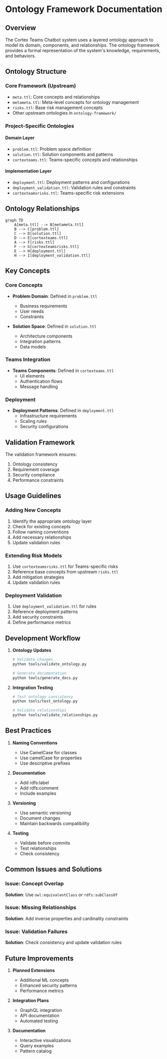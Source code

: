 # Ontology Framework Documentation

## Overview
The Cortex Teams Chatbot system uses a layered ontology approach to model its domain, components, and relationships. The ontology framework provides a formal representation of the system's knowledge, requirements, and behaviors.

## Ontology Structure

### Core Framework (Upstream)
- `meta.ttl`: Core concepts and relationships
- `metameta.ttl`: Meta-level concepts for ontology management
- `risks.ttl`: Base risk management concepts
- Other upstream ontologies in `ontology-framework/`

### Project-Specific Ontologies

#### Domain Layer
- `problem.ttl`: Problem space definition
- `solution.ttl`: Solution components and patterns
- `cortexteams.ttl`: Teams-specific concepts and relationships

#### Implementation Layer
- `deployment.ttl`: Deployment patterns and configurations
- `deployment_validation.ttl`: Validation rules and constraints
- `cortexteamsrisks.ttl`: Teams-specific risk extensions

## Ontology Relationships

```mermaid
graph TD
    A[meta.ttl] --> B[metameta.ttl]
    B --> C[problem.ttl]
    C --> D[solution.ttl]
    D --> E[cortexteams.ttl]
    A --> F[risks.ttl]
    F --> G[cortexteamsrisks.ttl]
    E --> H[deployment.ttl]
    H --> I[deployment_validation.ttl]
```

## Key Concepts

### Core Concepts
- **Problem Domain**: Defined in `problem.ttl`
  - Business requirements
  - User needs
  - Constraints

- **Solution Space**: Defined in `solution.ttl`
  - Architecture components
  - Integration patterns
  - Data models

### Teams Integration
- **Teams Components**: Defined in `cortexteams.ttl`
  - UI elements
  - Authentication flows
  - Message handling

### Deployment
- **Deployment Patterns**: Defined in `deployment.ttl`
  - Infrastructure requirements
  - Scaling rules
  - Security configurations

## Validation Framework

The validation framework ensures:
1. Ontology consistency
2. Requirement coverage
3. Security compliance
4. Performance constraints

## Usage Guidelines

### Adding New Concepts
1. Identify the appropriate ontology layer
2. Check for existing concepts
3. Follow naming conventions
4. Add necessary relationships
5. Update validation rules

### Extending Risk Models
1. Use `cortexteamsrisks.ttl` for Teams-specific risks
2. Reference base concepts from upstream `risks.ttl`
3. Add mitigation strategies
4. Update validation rules

### Deployment Validation
1. Use `deployment_validation.ttl` for rules
2. Reference deployment patterns
3. Add security constraints
4. Define performance metrics

## Development Workflow

1. **Ontology Updates**
   ```bash
   # Validate changes
   python tools/validate_ontology.py
   
   # Generate documentation
   python tools/generate_docs.py
   ```

2. **Integration Testing**
   ```bash
   # Test ontology consistency
   python tools/test_ontology.py
   
   # Validate relationships
   python tools/validate_relationships.py
   ```

## Best Practices

1. **Naming Conventions**
   - Use CamelCase for classes
   - Use camelCase for properties
   - Use descriptive prefixes

2. **Documentation**
   - Add rdfs:label
   - Add rdfs:comment
   - Include examples

3. **Versioning**
   - Use semantic versioning
   - Document changes
   - Maintain backwards compatibility

4. **Testing**
   - Validate before commits
   - Test relationships
   - Check consistency

## Common Issues and Solutions

### Issue: Concept Overlap
**Solution**: Use `owl:equivalentClass` or `rdfs:subClassOf`

### Issue: Missing Relationships
**Solution**: Add inverse properties and cardinality constraints

### Issue: Validation Failures
**Solution**: Check consistency and update validation rules

## Future Improvements

1. **Planned Extensions**
   - Additional ML concepts
   - Enhanced security patterns
   - Performance metrics

2. **Integration Plans**
   - GraphQL integration
   - API documentation
   - Automated testing

3. **Documentation**
   - Interactive visualizations
   - Query examples
   - Pattern catalog
